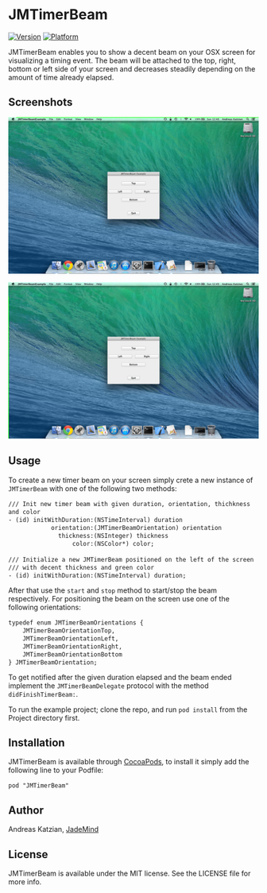 # JMTimerBeam

[![Version](http://cocoapod-badges.herokuapp.com/v/JMTimerBeam/badge.png)](http://cocoadocs.org/docsets/JMTimerBeam)
[![Platform](http://cocoapod-badges.herokuapp.com/p/JMTimerBeam/badge.png)](http://cocoadocs.org/docsets/JMTimerBeam)

JMTimerBeam enables you to show a decent beam on your OSX screen for visualizing a timing event. The beam will be attached to the top, right, bottom or left side of your screen and decreases steadily depending on the amount of time already elapsed.


## Screenshots

![JMTimerBeam Top](/jmtimerbeam_top.jpg "Screenshot Top")

![JMTimerBeam Left](/jmtimerbeam_left.jpg "Screenshot Left")


## Usage

To create a new timer beam on your screen simply crete a new instance of `JMTimerBeam` with one of the following two methods:

	/// Init new timer beam with given duration, orientation, thichkness and color
	- (id) initWithDuration:(NSTimeInterval) duration
	            orientation:(JMTimerBeamOrientation) orientation
	              thickness:(NSInteger) thickness
	                  color:(NSColor*) color;

	/// Initialize a new JMTimerBeam positioned on the left of the screen 
	/// with decent thickness and green color
	- (id) initWithDuration:(NSTimeInterval) duration;

After that use the `start` and `stop` method to start/stop the beam respectively. For positioning the beam on the screen use one of the following orientations:

	typedef enum JMTimerBeamOrientations {
	    JMTimerBeamOrientationTop,
	    JMTimerBeamOrientationLeft,
	    JMTimerBeamOrientationRight,
	    JMTimerBeamOrientationBottom
	} JMTimerBeamOrientation;

To get notified after the given duration elapsed and the beam ended implement the `JMTimerBeamDelegate` protocol with the method `didFinishTimerBeam:`.



To run the example project; clone the repo, and run `pod install` from the Project directory first.

## Installation

JMTimerBeam is available through [CocoaPods](http://cocoapods.org), to install
it simply add the following line to your Podfile:

    pod "JMTimerBeam"

## Author

Andreas Katzian, [JadeMind](http://www.jademind.com)

## License

JMTimerBeam is available under the MIT license. See the LICENSE file for more info.

